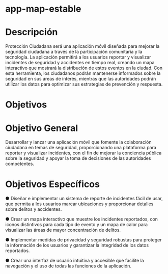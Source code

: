 ﻿# app-map-estable

# Descripción
Protección Ciudadana será una aplicación móvil diseñada para mejorar la seguridad
ciudadana a través de la participación comunitaria y la tecnología. La aplicación
permitirá a los usuarios reportar y visualizar incidentes de seguridad y accidentes en
tiempo real, creando un mapa interactivo que mostrará la distribución de estos eventos
en la ciudad. Con esta herramienta, los ciudadanos podrán mantenerse informados sobre
la seguridad en sus áreas de interés, mientras que las autoridades podrán utilizar los
datos para optimizar sus estrategias de prevención y respuesta.
# Objetivos
# Objetivo General
Desarrollar y lanzar una aplicación móvil que fomente la colaboración ciudadana
en temas de seguridad, proporcionando una plataforma para reportar y visualizar
incidentes, con el fin de mejorar la conciencia pública sobre la seguridad y apoyar
la toma de decisiones de las autoridades competentes.
# Objetivos Específicos
● Diseñar e implementar un sistema de reporte de incidentes fácil de usar, que
permita a los usuarios marcar ubicaciones y proporcionar detalles sobre delitos
y accidentes.

● Crear un mapa interactivo que muestre los incidentes reportados, con iconos
distintivos para cada tipo de evento y un mapa de calor para visualizar las áreas
de mayor concentración de delitos.

● Implementar medidas de privacidad y seguridad robustas para proteger la
información de los usuarios y garantizar la integridad de los datos reportados.

● Crear una interfaz de usuario intuitiva y accesible que facilite la navegación y
el uso de todas las funciones de la aplicación.

<p aling = "center>
  <img src = "assets/images.png" />
</p>
